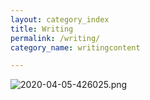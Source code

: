 ```yaml
---
layout: category_index
title: Writing
permalink: /writing/
category_name: writingcontent

---
```


![2020-04-05-426025.png](https://khivesara.github.io/bluecheck/assets/2020-04-05-426025.png)
<!--

Set the front matter:
title = your page title and link name in the navigation
permalink = the url for the page, i.e. example.com/my-awesome-category
category_name = the name of the cateogry you want to use to group posts, you'll need to use the same name on post pages

Save this page in the root directory.
Use the same name for the filename as the permalink, i.e.

permalink: /my-awesome-category/
filename: my-awesome-category.html

-->
